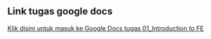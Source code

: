 ## Link tugas google docs

[Klik disini untuk masuk ke Google Docs tugas 01_Introduction to FE](https://docs.google.com/document/d/10A9OYtT7rbMuKDT73yBABK8fISngAFImVqdy2vTanug/edit?usp=sharing)